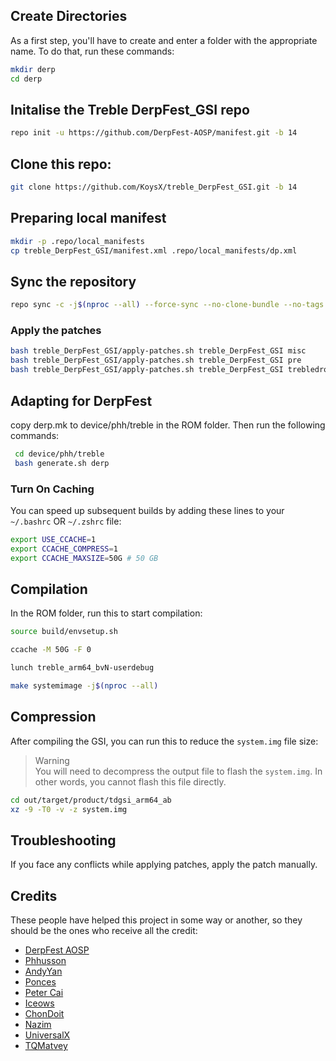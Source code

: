 ## Create Directories
As a first step, you'll have to create and enter a folder with the appropriate name.
To do that, run these commands:

```bash
mkdir derp
cd derp
```

## Initalise the Treble DerpFest_GSI repo
```bash
repo init -u https://github.com/DerpFest-AOSP/manifest.git -b 14
```

## Clone this repo:
```bash
git clone https://github.com/KoysX/treble_DerpFest_GSI.git -b 14
```

## Preparing local manifest
```bash
mkdir -p .repo/local_manifests
cp treble_DerpFest_GSI/manifest.xml .repo/local_manifests/dp.xml
```

## Sync the repository
```bash
repo sync -c -j$(nproc --all) --force-sync --no-clone-bundle --no-tags
```

### Apply the patches
```bash
bash treble_DerpFest_GSI/apply-patches.sh treble_DerpFest_GSI misc
bash treble_DerpFest_GSI/apply-patches.sh treble_DerpFest_GSI pre
bash treble_DerpFest_GSI/apply-patches.sh treble_DerpFest_GSI trebledroid
```

## Adapting for DerpFest
copy derp.mk to device/phh/treble in the ROM folder. Then run the following commands:
```bash
 cd device/phh/treble
 bash generate.sh derp
```

### Turn On Caching
You can speed up subsequent builds by adding these lines to your `~/.bashrc` OR `~/.zshrc` file:

```bash
export USE_CCACHE=1
export CCACHE_COMPRESS=1
export CCACHE_MAXSIZE=50G # 50 GB
```

## Compilation 
In the ROM folder, run this to start compilation:

```bash
source build/envsetup.sh

ccache -M 50G -F 0

lunch treble_arm64_bvN-userdebug 

make systemimage -j$(nproc --all)
```

## Compression
After compiling the GSI, you can run this to reduce the `system.img` file size:
> Warning<br>
> You will need to decompress the output file to flash the `system.img`. In other words, you cannot flash this file directly.

```bash
cd out/target/product/tdgsi_arm64_ab
xz -9 -T0 -v -z system.img 
```

## Troubleshooting
If you face any conflicts while applying patches, apply the patch manually.

## Credits
These people have helped this project in some way or another, so they should be the ones who receive all the credit:
- [DerpFest AOSP](https://github.com/DerpFest-AOSP/manifest)
- [Phhusson](https://github.com/phhusson)
- [AndyYan](https://github.com/AndyCGYan)
- [Ponces](https://github.com/ponces)
- [Peter Cai](https://github.com/PeterCxy)
- [Iceows](https://github.com/Iceows)
- [ChonDoit](https://github.com/ChonDoit)
- [Nazim](https://github.com/naz664)
- [UniversalX](https://github.com/orgs/UniversalX-devs/)
- [TQMatvey](https://github.com/TQMatvey)
